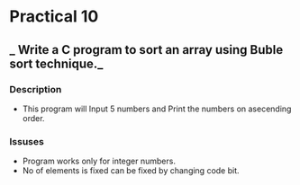 # Practical 10
## _ Write a C program to sort an array using Buble sort technique._

### Description
- This program will Input 5 numbers and Print the numbers on asecending order.
 
### Issuses
- Program works only for integer numbers.
- No of elements is fixed can be fixed by changing code bit.
